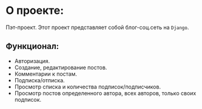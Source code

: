 # О проекте:

Пэт-проект.
Этот проект представляет собой блог-соц.сеть на `Django`. 

## Функционал:
- Авторизация.
- Создание, редактирование постов.
- Комментарии к постам.
- Подписка/отписка.
- Просмотр списка и количества подписок/подписчиков.
- Просмотр постов определенного автора, всех авторов, только своих подписок.






